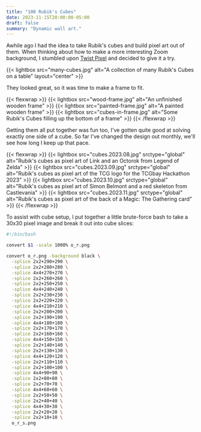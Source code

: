 ```yaml
---
title: "100 Rubik's Cubes"
date: 2023-11-15T20:00:00-05:00
draft: false
summary: "Dynamic wall art."
---
```


Awhile ago I had the idea to take Rubik's cubes and build pixel art out of them.  When thinking
about how to make a more interesting Zoom background, I stumbled upon [Twist
Pixel](https://twistpixel.com/) and decided to give it a try.

{{< lightbox src="many-cubes.jpg" alt="A collection of many Rubik's Cubes on a table" layout="center" >}}

They looked great, so it was time to make a frame to fit.

{{< flexwrap >}}
    {{< lightbox src="wood-frame.jpg" alt="An unfinished wooden frame" >}}
    {{< lightbox src="painted-frame.jpg" alt="A painted wooden frame" >}}
    {{< lightbox src="cubes-in-frame.jpg" alt="Some Rubik's Cubes filling up the bottom of a frame" >}}
{{< /flexwrap >}}

Getting them all put together was fun too, I've gotten quite good at solving exactly one side of a
cube.  So far I've changed the design out monthly, we'll see how long I keep up that pace. 

{{< flexwrap >}}
    {{< lightbox src="cubes.2023.08.jpg" srctype="global" alt="Rubik's cubes as pixel art of Link and an Octorok from Legend of Zelda" >}}
    {{< lightbox src="cubes.2023.09.jpg" srctype="global" alt="Rubik's cubes as pixel art of the TCG logo for the TCGbay Hackathon 2023" >}}
    {{< lightbox src="cubes.2023.10.jpg" srctype="global" alt="Rubik's cubes as pixel art of Simon Belmont and a red skeleton from Castlevania" >}}
    {{< lightbox src="cubes.2023.11.jpg" srctype="global" alt="Rubik's cubes as pixel art of the back of a Magic: The Gathering card" >}}
{{< /flexwrap >}}

To assist with cube setup, I put together a little brute-force bash to take a 30x30 pixel image and
break it out into cube slices:
```bash
#!/bin/bash

convert $1 -scale 1000% o_r.png

convert o_r.png -background black \
  -splice 2x2+290+290 \
  -splice 2x2+280+280 \
  -splice 4x4+270+270 \
  -splice 2x2+260+260 \
  -splice 2x2+250+250 \
  -splice 4x4+240+240 \
  -splice 2x2+230+230 \
  -splice 2x2+220+220 \
  -splice 4x4+210+210 \
  -splice 2x2+200+200 \
  -splice 2x2+190+190 \
  -splice 4x4+180+180 \
  -splice 2x2+170+170 \
  -splice 2x2+160+160 \
  -splice 4x4+150+150 \
  -splice 2x2+140+140 \
  -splice 2x2+130+130 \
  -splice 4x4+120+120 \
  -splice 2x2+110+110 \
  -splice 2x2+100+100 \
  -splice 4x4+90+90 \
  -splice 2x2+80+80 \
  -splice 2x2+70+70 \
  -splice 4x4+60+60 \
  -splice 2x2+50+50 \
  -splice 2x2+40+40 \
  -splice 4x4+30+30 \
  -splice 2x2+20+20 \
  -splice 2x2+10+10 \
  o_r_s.png
```
